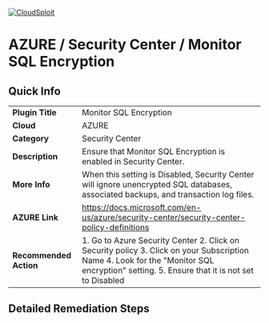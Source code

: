 [![CloudSploit](https://cloudsploit.com/img/logo-new-big-text-100.png "CloudSploit")](https://cloudsploit.com)

# AZURE / Security Center / Monitor SQL Encryption

## Quick Info

| | |
|-|-|
| **Plugin Title** | Monitor SQL Encryption |
| **Cloud** | AZURE |
| **Category** | Security Center |
| **Description** | Ensure that Monitor SQL Encryption is enabled in Security Center. |
| **More Info** | When this setting is Disabled, Security Center will ignore unencrypted SQL databases, associated backups, and transaction log files. |
| **AZURE Link** | https://docs.microsoft.com/en-us/azure/security-center/security-center-policy-definitions |
| **Recommended Action** | 1. Go to Azure Security Center 2. Click on Security policy 3. Click on your Subscription Name 4. Look for the "Monitor SQL encryption" setting. 5. Ensure that it is not set to Disabled |

## Detailed Remediation Steps

